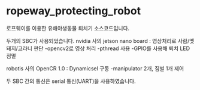# ropeway_protecting_robot

로프웨이를 이용한 유해야생동물 퇴치기 소스코드입니다.

두개의 SBC가 사용되었습니다.
nvidia 사의 jetson nano board : 영상처리로 사람/멧돼지/고라니 판단
   -opencv2로 영상 처리
   -pthread 사용
   -GPIO를 사용해 퇴치 LED 점멸


    
robotis 사의 OpenCR 1.0 : Dynamicsel 구동
    -manipulator 2개, 짐벌 1개 제어
    
    



두 SBC 간의 통신은 serial 통신(UART)을 사용하였습니다.
